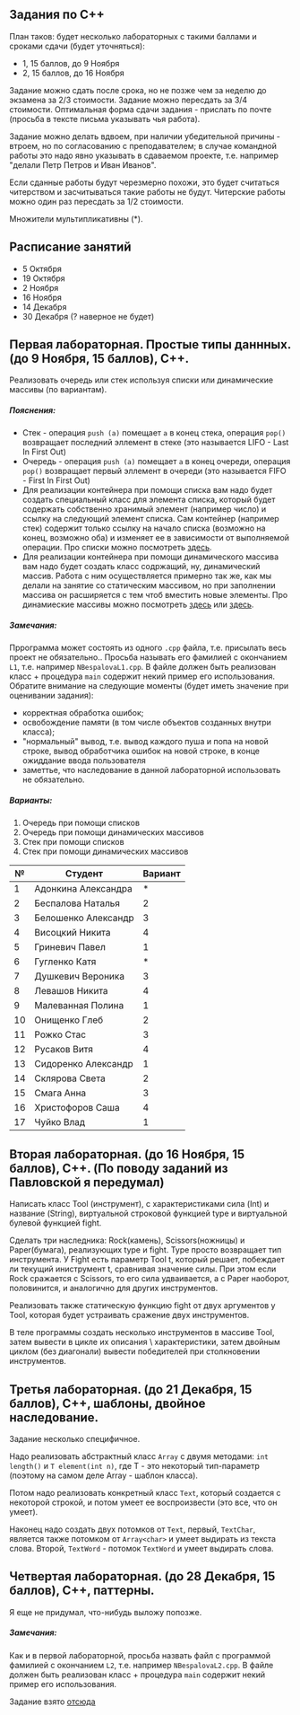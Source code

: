 ## Задания по C++
План таков: будет несколько лабораторных с такими баллами и сроками сдачи (будет уточняться):
- 1, 15 баллов, до 9 Ноября
- 2, 15 баллов, до 16 Ноября

Задание можно сдать после срока, но не позже чем за неделю до экзамена за 2/3 стоимости. Задание можно пересдать за 3/4 стоимости. Оптимальная форма сдачи задания - прислать по почте (просьба в тексте письма указывать чья работа).

Задание можно делать вдвоем, при наличии убедительной причины - втроем, но по согласованию с преподавателем; в случае командной работы это надо явно указывать в сдаваемом проекте, т.е. например "делали Петр Петров и Иван Иванов". 

Если сданные работы будут черезмерно похожи, это будет считаться читерством и засчитываться такие работы не будут. Читерские работы можно один раз пересдать за 1/2 стоимости.

Множители мультипликативны (\*).

## Расписание занятий
- 5 Октября
- 19 Октября
- 2 Ноября
- 16 Ноября
- 14 Декабря
- 30 Декабря (? наверное не будет)

## Первая лабораторная. Простые типы даннных. (до 9 Ноября, 15 баллов), C++.

Реализовать очередь или стек используя списки или динамические массивы (по вариантам).

##### Пояснения: 
 - Стек - операция `push (a)` помещает `a` в конец стека, операция `pop()` возвращает последний эллемент в стеке (это называется LIFO - Last In First Out)
 - Очередь - операция `push (a)` помещает `a` в конец очереди, операция `pop()` возвращает первый эллемент в очереди (это называется FIFO - First In First Out)
 - Для реализации контейнера при помощи списка вам надо будет создать специальный класс для элемента списка, который будет содержать собственно хранимый элемент (например число) и ссылку на следующий элемент списка. Сам контейнер (например стек) содержит только ссылку на начало списка (возможно на конец, возможно оба) и изменяет ее в зависимости от выполняемой операции. Про списки можно посмотреть [здесь](https://ru.wikipedia.org/wiki/Связный_список).
 - Для реализации контейнера при помощи динамического массива вам надо будет создать класс содржащий, ну, динамический массив. Работа с ним осуществляется примерно так же, как мы делали на занятие со статическим массивом, но при заполнении массива он расширяется с тем чтоб вместить новые элементы. Про динамиеские массивы можно посмотреть [здесь](http://cppstudio.com/post/432/) или [здесь](https://ru.wikipedia.org/wiki/Динамический_массив).

##### Замечания: 
Пррограмма может состоять из одного `.cpp` файла, т.е. присылать весь проект не обязательно.. Просьба называть его фамилией с окончанием `L1`, т.е. например `NBespalovaL1.cpp`. В файле должен быть реализован класс + процедура `main` содержит некий пример его использования. Обратите внимание на следующие моменты (будет иметь значение при оценивании задания):

- корректная обработка ошибок;
- освобождение памяти (в том числе объектов созданных внутри класса);
- "нормальный" вывод, т.е. вывод каждого пуша и попа на новой строке, вывод обработчика ошибок на новой строке, в конце ожиддание ввода пользователя
- заметтье, что наследование в данной лабораторной использовать не обязательно.


##### Варианты:

  1. Очередь при помощи списков
  2. Очередь при помощи динамических массивов
  3. Стек при помощи списков
  4. Стек при помощи динамических массивов

№ | Студент | Вариант  
-------|----|----
1 | Адонкина Александра | *
2 | Беспалова Наталья | 2
3 | Белошенко Александр | 3
4 | Висоцкий Никита | 4
5 | Гриневич Павел | 1
6 | Гугленко Катя | *
7 | Душкевич Вероника | 3
8 | Левашов Никита | 4
9 | Малеванная Полина | 1
10 | Онищенко Глеб | 2
11 | Рожко Стас | 3
12 | Русаков Витя | 4 
13 | Сидоренко Александр | 1
14 | Склярова Света | 2
15 | Смага Анна | 3
16 | Христофоров Саша | 4
17 | Чуйко Влад | 1


## Вторая лабораторная. (до 16 Ноября, 15 баллов), C++. (По поводу заданий из Павловской я передумал)
Написать класс Tool (инструмент), с характеристиками сила (Int) и название (String), виртуальной строковой функцией type и виртуальной булевой функцией fight. 

Сделать три наследника: Rock(камень), Scissors(ножницы) и Paper(бумага), реализующих type и fight. Type просто возвращает тип инструмента. У Fight есть параметр Tool t, который решает, побеждает ли текущий иниструмент t, сравнивая значение силы. При этом если Rock сражается с Scissors, то его сила удваивается, а с Paper наоборот, половинится, и аналогично для других инструментов.

Реализовать также статическую функцию fight от двух аргументов у Tool, которая будет устраивать сражение двух инструментов.

В теле программы создать несколько инструментов в массиве Tool, затем вывести в цикле их описания \ характеристики, затем двойным циклом (без диагонали) вывести победителей при столкновении инструментов.

## Третья лабораторная. (до 21 Декабря, 15 баллов), C++, шаблоны, двойное наследование. 
Задание несколько специфичное.

Надо реализовать абстрактный класс `Array` с двумя методами: `int length()` и `T element(int n)`, где T - это некоторый тип-параметр (поэтому на самом деле Array - шаблон класса). 

Потом надо реализовать конкретный класс `Text`, который создается с некоторой строкой, и потом умеет ее воспроизвести (это все, что он умеет).

Наконец надо создать двух потомков от `Text`, первый, `TextChar`, является также потомком от `Array<char>` и умеет выдирать из текста слова. Второй, `TextWord` - потомок `TextWord` и умеет выдирать слова.

## Четвертая лабораторная. (до 28 Декабря, 15 баллов), C++, паттерны.
Я еще не придумал, что-нибудь выложу попозже.


##### Замечания: 
Как и в первой лабораторной, просьба назвать файл с программой фамилией с окончанием `L2`, т.е. например `NBespalovaL2.cpp`. В файле должен быть реализован класс + процедура `main` содержит некий пример его использования. 

Задание взято [отсюда](http://ocw.mit.edu/courses/electrical-engineering-and-computer-science/6-s096-introduction-to-c-and-c-january-iap-2013/lectures-and-assignments/c-inheritance/)



